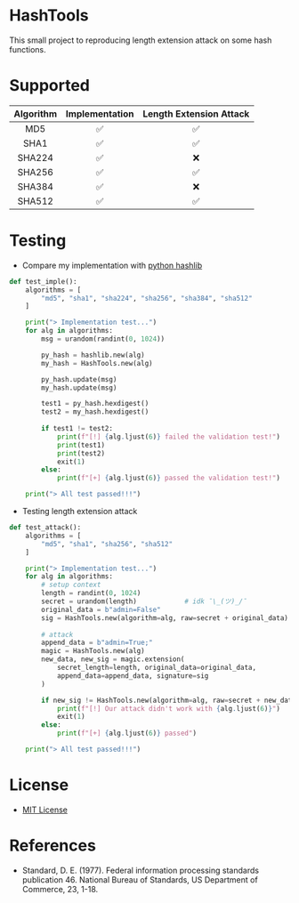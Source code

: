 # HashTools

This small project to reproducing length extension attack on some hash functions.

# Supported

| Algorithm | Implementation     |  Length Extension Attack |
| :-------: | :----------------: | :----------------------: |
| MD5       | :white_check_mark: | :white_check_mark:       |
| SHA1      | :white_check_mark: | :white_check_mark:       |
| SHA224    | :white_check_mark: | :x:                      |
| SHA256    | :white_check_mark: | :white_check_mark:       |
| SHA384    | :white_check_mark: | :x:                      |
| SHA512    | :white_check_mark: | :white_check_mark:       |

# Testing

- Compare my implementation with [python hashlib](https://docs.python.org/3/library/hashlib.html)

```python
def test_imple():
    algorithms = [
        "md5", "sha1", "sha224", "sha256", "sha384", "sha512"
    ]

    print("> Implementation test...")
    for alg in algorithms:
        msg = urandom(randint(0, 1024))

        py_hash = hashlib.new(alg)
        my_hash = HashTools.new(alg)

        py_hash.update(msg)
        my_hash.update(msg)

        test1 = py_hash.hexdigest()
        test2 = my_hash.hexdigest()
        
        if test1 != test2:
            print(f"[!] {alg.ljust(6)} failed the validation test!")
            print(test1)
            print(test2)
            exit(1)
        else:
            print(f"[+] {alg.ljust(6)} passed the validation test!")

    print("> All test passed!!!")
```

- Testing length extension attack

```python
def test_attack():
    algorithms = [
        "md5", "sha1", "sha256", "sha512"
    ]

    print("> Implementation test...")
    for alg in algorithms:
        # setup context
        length = randint(0, 1024)           
        secret = urandom(length)            # idk ¯\_(ツ)_/¯
        original_data = b"admin=False"
        sig = HashTools.new(algorithm=alg, raw=secret + original_data).hexdigest()
        
        # attack
        append_data = b"admin=True;"
        magic = HashTools.new(alg)
        new_data, new_sig = magic.extension(
            secret_length=length, original_data=original_data,
            append_data=append_data, signature=sig
        )

        if new_sig != HashTools.new(algorithm=alg, raw=secret + new_data).hexdigest():
            print(f"[!] Our attack didn't work with {alg.ljust(6)}")
            exit(1)
        else:
            print(f"[+] {alg.ljust(6)} passed")

    print("> All test passed!!!")
```

# License

- [MIT License](./License)

# References

- Standard, D. E. (1977). Federal information processing standards publication 46. National Bureau of Standards, US Department of Commerce, 23, 1-18.